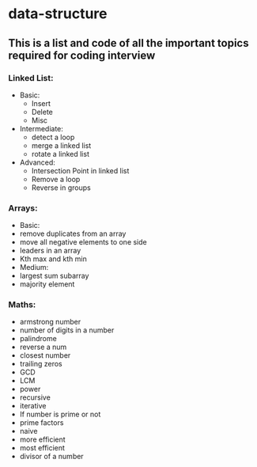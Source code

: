 # data-structure
## This is a list and code of all the important topics required for coding interview

### Linked List:
* Basic:
  * Insert
  * Delete
  * Misc
* Intermediate:
  * detect a loop
  * merge a linked list
  * rotate a linked list
* Advanced:
  * Intersection Point in linked list
  * Remove a loop
  * Reverse in groups
  
 ### Arrays:
 * Basic:
  * remove duplicates from an array
  * move all negative elements to one side
  * leaders in an array
  * Kth max and kth min 
 * Medium:
  *  largest sum subarray
  *  majority element
  
### Maths:
* armstrong number
* number of digits in a number
* palindrome
* reverse a num
* closest number
* trailing zeros
* GCD
* LCM
* power
 * recursive
 * iterative
* If number is prime or not
* prime factors
 * naive
 * more efficient
 * most efficient
 * divisor of a number






